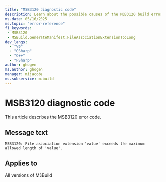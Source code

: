 ```yaml
---
title: "MSB3120 diagnostic code"
description: Learn about the possible causes of the MSB3120 build error, and get troubleshooting tips.
ms.date: 05/16/2025
ms.topic: "error-reference"
f1_keywords:
 - MSB3120
 - MSBuild.GenerateManifest.FileAssociationExtensionTooLong
dev_langs:
  - "VB"
  - "CSharp"
  - "C++"
  - "FSharp"
author: ghogen
ms.author: ghogen
manager: mijacobs
ms.subservice: msbuild
---
```


# MSB3120 diagnostic code

<!-- :::ErrorDefinitionDescription::: -->
<!-- :::editable-content name="introDescription"::: -->
This article describes the MSB3120 error code.
<!-- :::editable-content-end::: -->

## Message text

<!-- :::editable-content name="messageText"::: -->
`MSB3120: File association extension 'value' exceeds the maximum allowed length of 'value'.`
<!-- :::editable-content-end::: -->
<!-- MSB3120: File association extension '{0}' exceeds the maximum allowed length of {1}. -->

<!-- :::editable-content name="postOutputDescription"::: -->
<!--
{StrBegin="MSB3120: "}
-->
<!-- :::editable-content-end::: -->
<!-- :::ErrorDefinitionDescription-end::: -->

## Applies to

All versions of MSBuild
